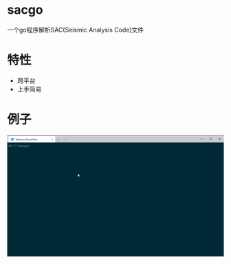 # sacgo

一个go程序解析SAC(Seismic Analysis Code)文件

特性
========

- 跨平台
- 上手简易

例子
=======

![例子](example.gif)